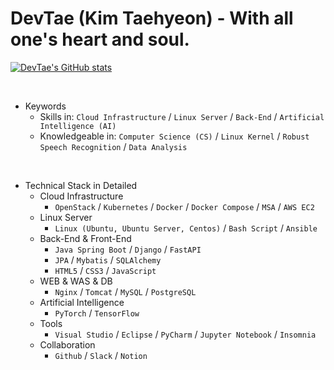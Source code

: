 DevTae (Kim Taehyeon) - With all one's heart and soul.
=====

[![DevTae's GitHub stats](https://github-readme-stats.vercel.app/api?username=DevTae&count_private=true&show_icons=true)](https://github.com/anuraghazra/github-readme-stats)

<br/>

- Keywords
  - Skills in: `Cloud Infrastructure` / `Linux Server` / `Back-End` / `Artificial Intelligence (AI)`
  - Knowledgeable in:  `Computer Science (CS)` / `Linux Kernel` / `Robust Speech Recognition` / `Data Analysis`

<br/>

- Technical Stack in Detailed
  - Cloud Infrastructure
    - `OpenStack` / `Kubernetes` / `Docker` / `Docker Compose` / `MSA` / `AWS EC2`
  - Linux Server
    - `Linux (Ubuntu, Ubuntu Server, Centos)` / `Bash Script` / `Ansible`
  - Back-End & Front-End
    - `Java Spring Boot` / `Django` / `FastAPI`
    - `JPA` / `Mybatis` / `SQLAlchemy`
    - `HTML5` / `CSS3` / `JavaScript`
  - WEB & WAS & DB
    - `Nginx` / `Tomcat` / `MySQL` / `PostgreSQL`
  - Artificial Intelligence
    - `PyTorch` / `TensorFlow`
  - Tools
    - `Visual Studio` / `Eclipse` / `PyCharm` / `Jupyter Notebook` / `Insomnia`
  - Collaboration
    - `Github` / `Slack` / `Notion`
